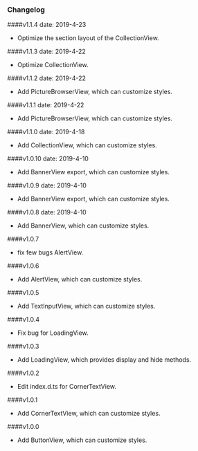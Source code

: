 ### Changelog

####v1.1.4
date: 2019-4-23
*  Optimize the section layout of the CollectionView.

####v1.1.3
date: 2019-4-22
*  Optimize CollectionView.

####v1.1.2
date: 2019-4-22
*  Add PictureBrowserView, which can customize styles.

####v1.1.1
date: 2019-4-22
*  Add PictureBrowserView, which can customize styles.

####v1.1.0 
date: 2019-4-18
*  Add CollectionView, which can customize styles.

####v1.0.10 
date: 2019-4-10
*  Add BannerView export, which can customize styles.

####v1.0.9 
date: 2019-4-10
*  Add BannerView export, which can customize styles.

####v1.0.8 
date: 2019-4-10
*  Add BannerView, which can customize styles.

####v1.0.7 
*  fix few bugs AlertView.

####v1.0.6 
*  Add AlertView, which can customize styles.

####v1.0.5 
*  Add TextInputView, which can customize styles.

####v1.0.4
* Fix bug for LoadingView.

####v1.0.3
*  Add LoadingView, which provides display and hide methods.

####v1.0.2
* Edit index.d.ts for CornerTextView.

####v1.0.1
* Add CornerTextView, which can customize styles.

####v1.0.0
*  Add ButtonView, which can customize styles.
  